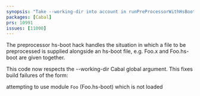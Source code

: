 ```yaml
---
synopsis: "Take --working-dir into account in runPreProcessorWithHsBootHack"
packages: [Cabal]
prs: 10991
issues: [11000]
---
```


The preprocessor hs-boot hack handles the situation in which a file to be
preprocessed is supplied alongside an hs-boot file, e.g. Foo.x and Foo.hs-boot
are given together.

This code now respects the --working-dir Cabal global argument. This fixes
build failures of the form:

  attempting to use module `Foo` (Foo.hs-boot) which is not loaded
